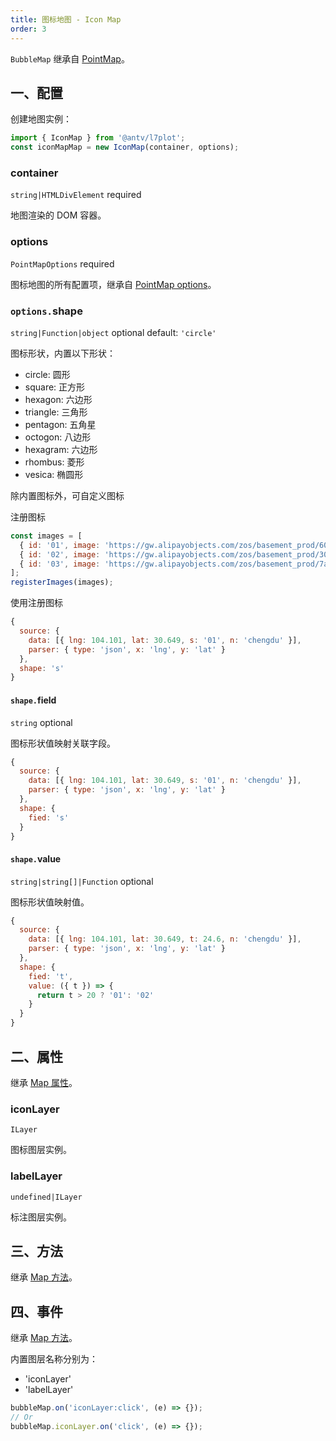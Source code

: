 ```yaml
---
title: 图标地图 - Icon Map
order: 3
---
```


`BubbleMap` 继承自 [PointMap](/zh/docs/api/point-maps/point-map)。

## 一、配置

创建地图实例：

```ts
import { IconMap } from '@antv/l7plot';
const iconMapMap = new IconMap(container, options);
```

### container

`string|HTMLDivElement` required

地图渲染的 DOM 容器。

### options

`PointMapOptions` required

图标地图的所有配置项，继承自 [PointMap options](/zh/docs/api/point-maps/point-map#options)。

### `options.`shape

`string|Function|object` optional default: `'circle'`

图标形状，内置以下形状：

- circle: 圆形
- square: 正方形
- hexagon: 六边形
- triangle: 三角形
- pentagon: 五角星
- octogon: 八边形
- hexagram: 六边形
- rhombus: 菱形
- vesica: 椭圆形

除内置图标外，可自定义图标

注册图标

```js
const images = [
  { id: '01', image: 'https://gw.alipayobjects.com/zos/basement_prod/604b5e7f-309e-40db-b95b-4fac746c5153.svg' },
  { id: '02', image: 'https://gw.alipayobjects.com/zos/basement_prod/30580bc9-506f-4438-8c1a-744e082054ec.svg' },
  { id: '03', image: 'https://gw.alipayobjects.com/zos/basement_prod/7aa1f460-9f9f-499f-afdf-13424aa26bbf.svg' },
];
registerImages(images);
```

使用注册图标

```js
{
  source: {
    data: [{ lng: 104.101, lat: 30.649, s: '01', n: 'chengdu' }],
    parser: { type: 'json', x: 'lng', y: 'lat' }
  },
  shape: 's'
}
```

#### `shape.`field

`string` optional

图标形状值映射关联字段。

```js
{
  source: {
    data: [{ lng: 104.101, lat: 30.649, s: '01', n: 'chengdu' }],
    parser: { type: 'json', x: 'lng', y: 'lat' }
  },
  shape: {
    fied: 's'
  }
}
```

#### `shape.`value

`string|string[]|Function` optional

图标形状值映射值。

```js
{
  source: {
    data: [{ lng: 104.101, lat: 30.649, t: 24.6, n: 'chengdu' }],
    parser: { type: 'json', x: 'lng', y: 'lat' }
  },
  shape: {
    fied: 't',
    value: ({ t }) => {
      return t > 20 ? '01': '02'
    }
  }
}
```

## 二、属性

继承 [Map 属性](/zh/docs/api/map-api#二、属性)。

### iconLayer

`ILayer`

图标图层实例。

### labelLayer

`undefined|ILayer`

标注图层实例。

## 三、方法

继承 [Map 方法](/zh/docs/api/map-api#三、方法)。

## 四、事件

继承 [Map 方法](/zh/docs/api/map-api#四、事件)。

内置图层名称分别为：

- 'iconLayer'
- 'labelLayer'

```js
bubbleMap.on('iconLayer:click', (e) => {});
// Or
bubbleMap.iconLayer.on('click', (e) => {});
```
